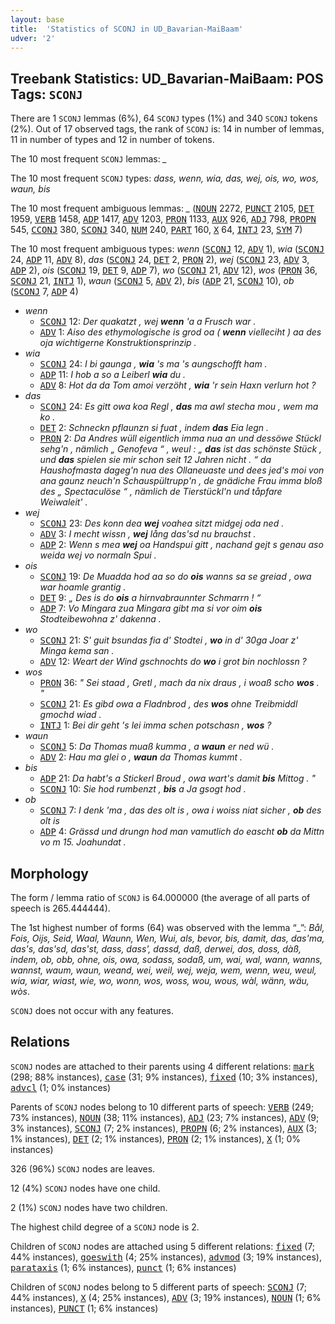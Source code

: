 ```yaml
---
layout: base
title:  'Statistics of SCONJ in UD_Bavarian-MaiBaam'
udver: '2'
---
```


## Treebank Statistics: UD_Bavarian-MaiBaam: POS Tags: `SCONJ`

There are 1 `SCONJ` lemmas (6%), 64 `SCONJ` types (1%) and 340 `SCONJ` tokens (2%).
Out of 17 observed tags, the rank of `SCONJ` is: 14 in number of lemmas, 11 in number of types and 12 in number of tokens.

The 10 most frequent `SCONJ` lemmas: <em>_</em>

The 10 most frequent `SCONJ` types:  <em>dass, wenn, wia, das, wej, ois, wo, wos, waun, bis</em>

The 10 most frequent ambiguous lemmas: <em>_</em> (<tt><a href="bar_maibaam-pos-NOUN.html">NOUN</a></tt> 2272, <tt><a href="bar_maibaam-pos-PUNCT.html">PUNCT</a></tt> 2105, <tt><a href="bar_maibaam-pos-DET.html">DET</a></tt> 1959, <tt><a href="bar_maibaam-pos-VERB.html">VERB</a></tt> 1458, <tt><a href="bar_maibaam-pos-ADP.html">ADP</a></tt> 1417, <tt><a href="bar_maibaam-pos-ADV.html">ADV</a></tt> 1203, <tt><a href="bar_maibaam-pos-PRON.html">PRON</a></tt> 1133, <tt><a href="bar_maibaam-pos-AUX.html">AUX</a></tt> 926, <tt><a href="bar_maibaam-pos-ADJ.html">ADJ</a></tt> 798, <tt><a href="bar_maibaam-pos-PROPN.html">PROPN</a></tt> 545, <tt><a href="bar_maibaam-pos-CCONJ.html">CCONJ</a></tt> 380, <tt><a href="bar_maibaam-pos-SCONJ.html">SCONJ</a></tt> 340, <tt><a href="bar_maibaam-pos-NUM.html">NUM</a></tt> 240, <tt><a href="bar_maibaam-pos-PART.html">PART</a></tt> 160, <tt><a href="bar_maibaam-pos-X.html">X</a></tt> 64, <tt><a href="bar_maibaam-pos-INTJ.html">INTJ</a></tt> 23, <tt><a href="bar_maibaam-pos-SYM.html">SYM</a></tt> 7)

The 10 most frequent ambiguous types:  <em>wenn</em> (<tt><a href="bar_maibaam-pos-SCONJ.html">SCONJ</a></tt> 12, <tt><a href="bar_maibaam-pos-ADV.html">ADV</a></tt> 1), <em>wia</em> (<tt><a href="bar_maibaam-pos-SCONJ.html">SCONJ</a></tt> 24, <tt><a href="bar_maibaam-pos-ADP.html">ADP</a></tt> 11, <tt><a href="bar_maibaam-pos-ADV.html">ADV</a></tt> 8), <em>das</em> (<tt><a href="bar_maibaam-pos-SCONJ.html">SCONJ</a></tt> 24, <tt><a href="bar_maibaam-pos-DET.html">DET</a></tt> 2, <tt><a href="bar_maibaam-pos-PRON.html">PRON</a></tt> 2), <em>wej</em> (<tt><a href="bar_maibaam-pos-SCONJ.html">SCONJ</a></tt> 23, <tt><a href="bar_maibaam-pos-ADV.html">ADV</a></tt> 3, <tt><a href="bar_maibaam-pos-ADP.html">ADP</a></tt> 2), <em>ois</em> (<tt><a href="bar_maibaam-pos-SCONJ.html">SCONJ</a></tt> 19, <tt><a href="bar_maibaam-pos-DET.html">DET</a></tt> 9, <tt><a href="bar_maibaam-pos-ADP.html">ADP</a></tt> 7), <em>wo</em> (<tt><a href="bar_maibaam-pos-SCONJ.html">SCONJ</a></tt> 21, <tt><a href="bar_maibaam-pos-ADV.html">ADV</a></tt> 12), <em>wos</em> (<tt><a href="bar_maibaam-pos-PRON.html">PRON</a></tt> 36, <tt><a href="bar_maibaam-pos-SCONJ.html">SCONJ</a></tt> 21, <tt><a href="bar_maibaam-pos-INTJ.html">INTJ</a></tt> 1), <em>waun</em> (<tt><a href="bar_maibaam-pos-SCONJ.html">SCONJ</a></tt> 5, <tt><a href="bar_maibaam-pos-ADV.html">ADV</a></tt> 2), <em>bis</em> (<tt><a href="bar_maibaam-pos-ADP.html">ADP</a></tt> 21, <tt><a href="bar_maibaam-pos-SCONJ.html">SCONJ</a></tt> 10), <em>ob</em> (<tt><a href="bar_maibaam-pos-SCONJ.html">SCONJ</a></tt> 7, <tt><a href="bar_maibaam-pos-ADP.html">ADP</a></tt> 4)


* <em>wenn</em>
  * <tt><a href="bar_maibaam-pos-SCONJ.html">SCONJ</a></tt> 12: <em>Der quakatzt , wej <b>wenn</b> 'a a Frusch war .</em>
  * <tt><a href="bar_maibaam-pos-ADV.html">ADV</a></tt> 1: <em>Aiso des ethymologische is grod oa ( <b>wenn</b> vielleciht ) aa des oja wichtigerne Konstruktionsprinzip .</em>
* <em>wia</em>
  * <tt><a href="bar_maibaam-pos-SCONJ.html">SCONJ</a></tt> 24: <em>I bi gaunga , <b>wia</b> 's ma 's aungschofft ham .</em>
  * <tt><a href="bar_maibaam-pos-ADP.html">ADP</a></tt> 11: <em>I hob a so a Leiberl <b>wia</b> du .</em>
  * <tt><a href="bar_maibaam-pos-ADV.html">ADV</a></tt> 8: <em>Hot da da Tom amoi verzöht , <b>wia</b> 'r sein Haxn verlurn hot ?</em>
* <em>das</em>
  * <tt><a href="bar_maibaam-pos-SCONJ.html">SCONJ</a></tt> 24: <em>Es gitt owa koa Regl , <b>das</b> ma awl stecha mou , wem ma ko .</em>
  * <tt><a href="bar_maibaam-pos-DET.html">DET</a></tt> 2: <em>Schneckn pflaunzn si fuat , indem <b>das</b> Eia legn .</em>
  * <tt><a href="bar_maibaam-pos-PRON.html">PRON</a></tt> 2: <em>Da Andres wüll eigentlich imma nua an und dessöwe Stückl sehg'n , nämlich „ Genofeva “ , weul : „ <b>das</b> ist das schönste Stück , und <b>das</b> spielen sie mir schon seit 12 Jahren nicht . “ da Haushofmasta dageg'n nua des Ollaneuaste und dees jed's moi von ana gaunz neuch'n Schauspültrupp'n , de gnädiche Frau imma bloß des „ Spectaculöse “ , nämlich de Tierstückl'n und tåpfare Weiwaleit' .</em>
* <em>wej</em>
  * <tt><a href="bar_maibaam-pos-SCONJ.html">SCONJ</a></tt> 23: <em>Des konn dea <b>wej</b> voahea sitzt midgej oda ned .</em>
  * <tt><a href="bar_maibaam-pos-ADV.html">ADV</a></tt> 3: <em>I mecht wissn , <b>wej</b> lång das'sd nu brauchst .</em>
  * <tt><a href="bar_maibaam-pos-ADP.html">ADP</a></tt> 2: <em>Wenn s mea <b>wej</b> oa Handspui gitt , nachand gejt s genau aso weida wej vo normaln Spui .</em>
* <em>ois</em>
  * <tt><a href="bar_maibaam-pos-SCONJ.html">SCONJ</a></tt> 19: <em>De Muadda hod aa so do <b>ois</b> wanns sa se greiad , owa war hoamle grantig .</em>
  * <tt><a href="bar_maibaam-pos-DET.html">DET</a></tt> 9: <em>„ Des is do <b>ois</b> a hirnvabraunnter Schmarrn ! “</em>
  * <tt><a href="bar_maibaam-pos-ADP.html">ADP</a></tt> 7: <em>Vo Mingara zua Mingara gibt ma si vor oim <b>ois</b> Stodteibewohna z' dakenna .</em>
* <em>wo</em>
  * <tt><a href="bar_maibaam-pos-SCONJ.html">SCONJ</a></tt> 21: <em>S' guit bsundas fia d' Stodtei , <b>wo</b> in d' 30ga Joar z' Minga kema san .</em>
  * <tt><a href="bar_maibaam-pos-ADV.html">ADV</a></tt> 12: <em>Weart der Wind gschnochts do <b>wo</b> i grot bin nochlossn ?</em>
* <em>wos</em>
  * <tt><a href="bar_maibaam-pos-PRON.html">PRON</a></tt> 36: <em>" Sei staad , Gretl , mach da nix draus , i woaß scho <b>wos</b> . "</em>
  * <tt><a href="bar_maibaam-pos-SCONJ.html">SCONJ</a></tt> 21: <em>Es gibd owa a Fladnbrod , des <b>wos</b> ohne Treibmiddl gmochd wiad .</em>
  * <tt><a href="bar_maibaam-pos-INTJ.html">INTJ</a></tt> 1: <em>Bei dir geht 's lei imma schen potschasn , <b>wos</b> ?</em>
* <em>waun</em>
  * <tt><a href="bar_maibaam-pos-SCONJ.html">SCONJ</a></tt> 5: <em>Da Thomas muaß kumma , a <b>waun</b> er ned wü .</em>
  * <tt><a href="bar_maibaam-pos-ADV.html">ADV</a></tt> 2: <em>Hau ma glei o , <b>waun</b> da Thomas kummt .</em>
* <em>bis</em>
  * <tt><a href="bar_maibaam-pos-ADP.html">ADP</a></tt> 21: <em>Da habt's a Stickerl Broud , owa wart's damit <b>bis</b> Mittog . "</em>
  * <tt><a href="bar_maibaam-pos-SCONJ.html">SCONJ</a></tt> 10: <em>Sie hod rumbenzt , <b>bis</b> a Ja gsogt hod .</em>
* <em>ob</em>
  * <tt><a href="bar_maibaam-pos-SCONJ.html">SCONJ</a></tt> 7: <em>I denk 'ma , das des olt is , owa i woiss niat sicher , <b>ob</b> des olt is</em>
  * <tt><a href="bar_maibaam-pos-ADP.html">ADP</a></tt> 4: <em>Grässd und drungn hod man vamutlich do eascht <b>ob</b> da Mittn vo m 15. Joahundat .</em>

## Morphology

The form / lemma ratio of `SCONJ` is 64.000000 (the average of all parts of speech is 265.444444).

The 1st highest number of forms (64) was observed with the lemma “_”: <em>Bål, Fois, Oijs, Seid, Waal, Waunn, Wen, Wui, als, bevor, bis, damit, das, das'ma, das's, das'sd, das'st, dass, dass', dassd, daß, derwei, dos, doss, dàß, indem, ob, obb, ohne, ois, owa, sodass, sodaß, um, wai, wal, wann, wanns, wannst, waum, waun, weand, wei, weil, wej, weja, wem, wenn, weu, weul, wia, wiar, wiast, wie, wo, wonn, wos, woss, wou, wous, wàl, wänn, wäu, wòs</em>.

`SCONJ` does not occur with any features.


## Relations

`SCONJ` nodes are attached to their parents using 4 different relations: <tt><a href="bar_maibaam-dep-mark.html">mark</a></tt> (298; 88% instances), <tt><a href="bar_maibaam-dep-case.html">case</a></tt> (31; 9% instances), <tt><a href="bar_maibaam-dep-fixed.html">fixed</a></tt> (10; 3% instances), <tt><a href="bar_maibaam-dep-advcl.html">advcl</a></tt> (1; 0% instances)

Parents of `SCONJ` nodes belong to 10 different parts of speech: <tt><a href="bar_maibaam-pos-VERB.html">VERB</a></tt> (249; 73% instances), <tt><a href="bar_maibaam-pos-NOUN.html">NOUN</a></tt> (38; 11% instances), <tt><a href="bar_maibaam-pos-ADJ.html">ADJ</a></tt> (23; 7% instances), <tt><a href="bar_maibaam-pos-ADV.html">ADV</a></tt> (9; 3% instances), <tt><a href="bar_maibaam-pos-SCONJ.html">SCONJ</a></tt> (7; 2% instances), <tt><a href="bar_maibaam-pos-PROPN.html">PROPN</a></tt> (6; 2% instances), <tt><a href="bar_maibaam-pos-AUX.html">AUX</a></tt> (3; 1% instances), <tt><a href="bar_maibaam-pos-DET.html">DET</a></tt> (2; 1% instances), <tt><a href="bar_maibaam-pos-PRON.html">PRON</a></tt> (2; 1% instances), <tt><a href="bar_maibaam-pos-X.html">X</a></tt> (1; 0% instances)

326 (96%) `SCONJ` nodes are leaves.

12 (4%) `SCONJ` nodes have one child.

2 (1%) `SCONJ` nodes have two children.

The highest child degree of a `SCONJ` node is 2.

Children of `SCONJ` nodes are attached using 5 different relations: <tt><a href="bar_maibaam-dep-fixed.html">fixed</a></tt> (7; 44% instances), <tt><a href="bar_maibaam-dep-goeswith.html">goeswith</a></tt> (4; 25% instances), <tt><a href="bar_maibaam-dep-advmod.html">advmod</a></tt> (3; 19% instances), <tt><a href="bar_maibaam-dep-parataxis.html">parataxis</a></tt> (1; 6% instances), <tt><a href="bar_maibaam-dep-punct.html">punct</a></tt> (1; 6% instances)

Children of `SCONJ` nodes belong to 5 different parts of speech: <tt><a href="bar_maibaam-pos-SCONJ.html">SCONJ</a></tt> (7; 44% instances), <tt><a href="bar_maibaam-pos-X.html">X</a></tt> (4; 25% instances), <tt><a href="bar_maibaam-pos-ADV.html">ADV</a></tt> (3; 19% instances), <tt><a href="bar_maibaam-pos-NOUN.html">NOUN</a></tt> (1; 6% instances), <tt><a href="bar_maibaam-pos-PUNCT.html">PUNCT</a></tt> (1; 6% instances)

